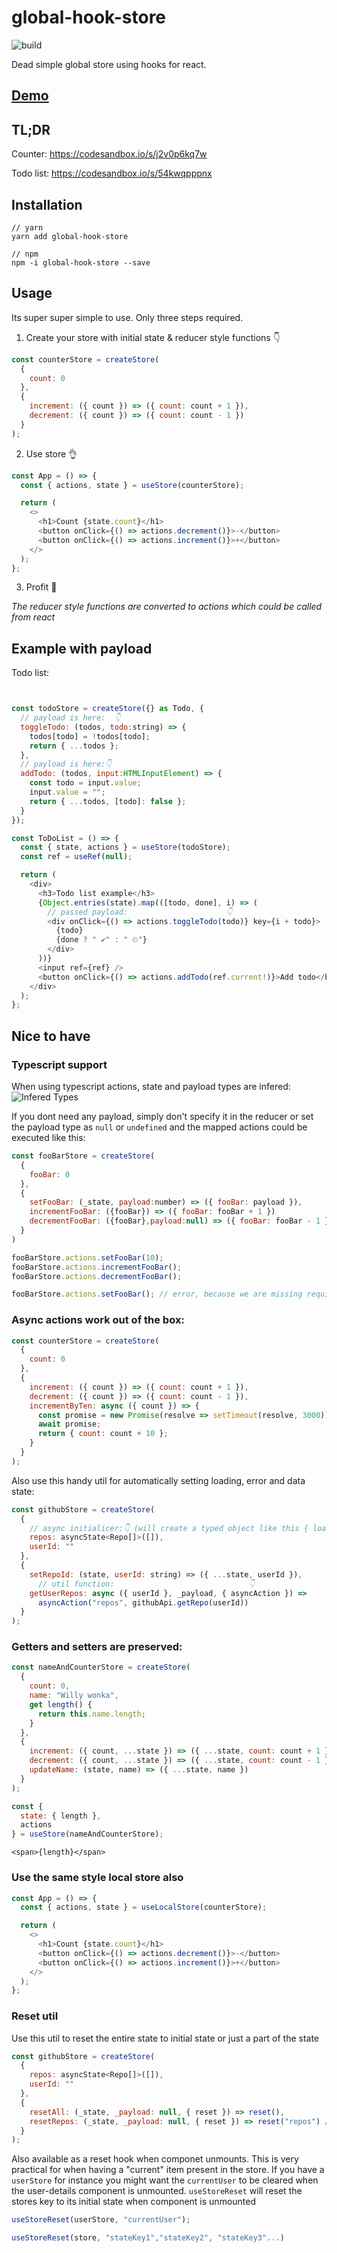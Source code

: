 # global-hook-store

![build](https://api.travis-ci.org/richarddd/global-hook-store.svg?branch=master)

Dead simple global store using hooks for react.

## [Demo](https://richarddd.github.io/global-hook-store)

## TL&#59;DR

Counter: https://codesandbox.io/s/j2v0p6kq7w

Todo list: https://codesandbox.io/s/54kwqpppnx

## Installation

    // yarn
    yarn add global-hook-store

    // npm
    npm -i global-hook-store --save

## Usage

Its super super simple to use. Only three steps required.

1. Create your store with initial state & reducer style functions 👇

```javascript
const counterStore = createStore(
  {
    count: 0
  },
  {
    increment: ({ count }) => ({ count: count + 1 }),
    decrement: ({ count }) => ({ count: count - 1 })
  }
);
```

2. Use store 👌

```javascript
const App = () => {
  const { actions, state } = useStore(counterStore);

  return (
    <>
      <h1>Count {state.count}</h1>
      <button onClick={() => actions.decrement()}>-</button>
      <button onClick={() => actions.increment()}>+</button>
    </>
  );
};
```

3. Profit 🎉

_The reducer style functions are converted to actions which could be called from react_

## Example with payload

Todo list:

```javascript


const todoStore = createStore({} as Todo, {
  // payload is here:  👇
  toggleTodo: (todos, todo:string) => {
    todos[todo] = !todos[todo];
    return { ...todos };
  },
  // payload is here:👇
  addTodo: (todos, input:HTMLInputElement) => {
    const todo = input.value;
    input.value = "";
    return { ...todos, [todo]: false };
  }
});

```

```javascript
const ToDoList = () => {
  const { state, actions } = useStore(todoStore);
  const ref = useRef(null);

  return (
    <div>
      <h3>Todo list example</h3>
      {Object.entries(state).map(([todo, done], i) => (
        // passed payload:                      👇
        <div onClick={() => actions.toggleTodo(todo)} key={i + todo}>
          {todo}
          {done ? " ✔" : " ⏲"}
        </div>
      ))}
      <input ref={ref} />
      <button onClick={() => actions.addTodo(ref.current!)}>Add todo</button>
    </div>
  );
};
```

## Nice to have

### Typescript support

When using typescript actions, state and payload types are infered:
![Infered Types](./typescript.png "Infered types")

If you dont need any payload, simply don't specify it in the reducer or set the payload type as `null` or `undefined` and the mapped actions could be executed like this:

```javascript
const fooBarStore = createStore(
  {
    fooBar: 0
  },
  {
    setFooBar: (_state, payload:number) => ({ fooBar: payload }),
    incrementFooBar: ({fooBar}) => ({ fooBar: fooBar + 1 })
    decrementFooBar: ({fooBar},payload:null) => ({ fooBar: fooBar - 1 })
  }
)
```

```javascript
fooBarStore.actions.setFooBar(10);
fooBarStore.actions.incrementFooBar();
fooBarStore.actions.decrementFooBar();

fooBarStore.actions.setFooBar(); // error, because we are missing required payload
```

### Async actions work out of the box:

```javascript
const counterStore = createStore(
  {
    count: 0
  },
  {
    increment: ({ count }) => ({ count: count + 1 }),
    decrement: ({ count }) => ({ count: count - 1 }),
    incrementByTen: async ({ count }) => {
      const promise = new Promise(resolve => setTimeout(resolve, 3000));
      await promise;
      return { count: count + 10 };
    }
  }
);
```

Also use this handy util for automatically setting loading, error and data state:

```javascript
const githubStore = createStore(
  {
    // async initialicer:👇 (will create a typed object like this { loading: false, data: [], error: undefined})
    repos: asyncState<Repo[]>([]),
    userId: ""
  },
  {
    setRepoId: (state, userId: string) => ({ ...state, userId }),
      // util function:                              👇
    getUserRepos: async ({ userId }, _payload, { asyncAction }) =>
      asyncAction("repos", githubApi.getRepo(userId))
  }
);
```

### Getters and setters are preserved:

```javascript
const nameAndCounterStore = createStore(
  {
    count: 0,
    name: "Willy wonka",
    get length() {
      return this.name.length;
    }
  },
  {
    increment: ({ count, ...state }) => ({ ...state, count: count + 1 }),
    decrement: ({ count, ...state }) => ({ ...state, count: count - 1 }),
    updateName: (state, name) => ({ ...state, name })
  }
);
```

```javascript
const {
  state: { length },
  actions
} = useStore(nameAndCounterStore);
```

```
<span>{length}</span>
```

### Use the same style local store also

```javascript
const App = () => {
  const { actions, state } = useLocalStore(counterStore);

  return (
    <>
      <h1>Count {state.count}</h1>
      <button onClick={() => actions.decrement()}>-</button>
      <button onClick={() => actions.increment()}>+</button>
    </>
  );
};
```

### Reset util

Use this util to reset the entire state to initial state or just a part of the state

```javascript
const githubStore = createStore(
  {
    repos: asyncState<Repo[]>([]),
    userId: ""
  },
  {
    resetAll: (_state, _payload: null, { reset }) => reset(),
    resetRepos: (_state, _payload: null, { reset }) => reset("repos") // also typed
  }
);

```

Also available as a reset hook when componet unmounts. This is very practical for when having a "current" item present in the store. If you have a `userStore` for instance you might want the `currentUser` to be cleared when the user-details component is unmounted. `useStoreReset` will reset the stores key to its initial state when component is unmounted

```javascript
useStoreReset(userStore, "currentUser");
```

```javascript
useStoreReset(store, "stateKey1","stateKey2", "stateKey3"...)
```

